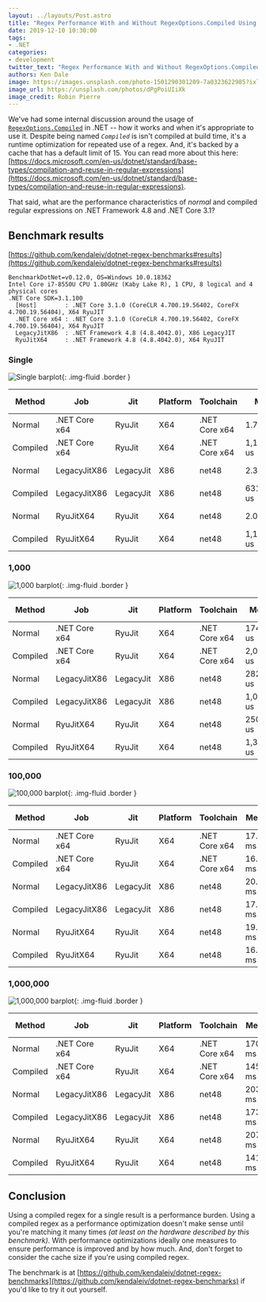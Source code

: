 ```yaml
---
layout: ../layouts/Post.astro
title: "Regex Performance With and Without RegexOptions.Compiled Using .NET Framework 4.8 and .NET Core 3.1 (December 2019)"
date: 2019-12-10 10:30:00
tags:
- .NET
categories:
- development
twitter_text: "Regex Performance With and Without RegexOptions.Compiled Using .NET Framework 4.8 and .NET Core 3.1 (December 2019)"
authors: Ken Dale
image: https://images.unsplash.com/photo-1501290301209-7a0323622985?ixlib=rb-1.2.1&ixid=eyJhcHBfaWQiOjE3MzYxfQ&auto=format&fit=crop&w=1000&q=80
image_url: https://unsplash.com/photos/dPgPoiUIiXk
image_credit: Robin Pierre
---
```


We've had some internal discussion around the usage of [`RegexOptions.Compiled`](https://docs.microsoft.com/en-us/dotnet/api/system.text.regularexpressions.regexoptions?view=netframework-4.8#fields) in .NET -- how it works and when it's appropriate to use it. Despite being named *`Compiled`* is isn't compiled at build time, it's a runtime optimization for repeated use of a regex. And, it's backed by a cache that has a default limit of 15. You can read more about this here: [https://docs.microsoft.com/en-us/dotnet/standard/base-types/compilation-and-reuse-in-regular-expressions](https://docs.microsoft.com/en-us/dotnet/standard/base-types/compilation-and-reuse-in-regular-expressions).

That said, what are the performance characteristics of *normal* and compiled regular expressions on .NET Framework 4.8 and .NET Core 3.1?

## Benchmark results

[https://github.com/kendaleiv/dotnet-regex-benchmarks#results](https://github.com/kendaleiv/dotnet-regex-benchmarks#results)

```
BenchmarkDotNet=v0.12.0, OS=Windows 10.0.18362
Intel Core i7-8550U CPU 1.80GHz (Kaby Lake R), 1 CPU, 8 logical and 4 physical cores
.NET Core SDK=3.1.100
  [Host]        : .NET Core 3.1.0 (CoreCLR 4.700.19.56402, CoreFX 4.700.19.56404), X64 RyuJIT
  .NET Core x64 : .NET Core 3.1.0 (CoreCLR 4.700.19.56402, CoreFX 4.700.19.56404), X64 RyuJIT
  LegacyJitX86  : .NET Framework 4.8 (4.8.4042.0), X86 LegacyJIT
  RyuJitX64     : .NET Framework 4.8 (4.8.4042.0), X64 RyuJIT
```

### Single

![Single barplot](https://raw.githubusercontent.com/kendaleiv/dotnet-regex-benchmarks/eac095eb3e6cfcaae32b86578d21854fc5898e7f/BenchmarkDotNet.Artifacts/results/dotnet_regex_benchmarks.Single-barplot.png){: .img-fluid .border }

<table>
<thead><tr><th>Method</th><th>    Job</th><th>Jit</th><th>Platform</th><th>Toolchain</th><th>  Mean</th><th>Error</th><th>StdDev</th><th>Gen 0</th><th>Gen 1</th><th>Gen 2</th><th>Allocated</th>
</tr>
</thead><tbody><tr><td>Normal</td><td>.NET Core x64</td><td>RyuJit</td><td>X64</td><td>.NET Core x64</td><td>1.799 us</td><td>0.0360 us</td><td>0.0658 us</td><td>0.7629</td><td>-</td><td>-</td><td>3.12 KB</td>
</tr><tr><td>Compiled</td><td>.NET Core x64</td><td>RyuJit</td><td>X64</td><td>.NET Core x64</td><td>1,134.949 us</td><td>6.3422 us</td><td>5.6222 us</td><td>1.9531</td><td>-</td><td>-</td><td>12.69 KB</td>
</tr><tr><td>Normal</td><td>LegacyJitX86</td><td>LegacyJit</td><td>X86</td><td>net48</td><td>2.380 us</td><td>0.0472 us</td><td>0.0505 us</td><td>0.7172</td><td>-</td><td>-</td><td>2.94 KB</td>
</tr><tr><td>Compiled</td><td>LegacyJitX86</td><td>LegacyJit</td><td>X86</td><td>net48</td><td>631.919 us</td><td>9.4512 us</td><td>8.8406 us</td><td>1.9531</td><td>0.9766</td><td>-</td><td>9.41 KB</td>
</tr><tr><td>Normal</td><td>RyuJitX64</td><td>RyuJit</td><td>X64</td><td>net48</td><td>2.076 us</td><td>0.0144 us</td><td>0.0112 us</td><td>1.1139</td><td>-</td><td>-</td><td>4.57 KB</td>
</tr><tr><td>Compiled</td><td>RyuJitX64</td><td>RyuJit</td><td>X64</td><td>net48</td><td>1,167.988 us</td><td>22.9845 us</td><td>34.4021 us</td><td>1.9531</td><td>-</td><td>-</td><td>14.37 KB</td>
</tr></tbody></table>

### 1,000

![1,000 barplot](https://raw.githubusercontent.com/kendaleiv/dotnet-regex-benchmarks/eac095eb3e6cfcaae32b86578d21854fc5898e7f/BenchmarkDotNet.Artifacts/results/dotnet_regex_benchmarks._1000-barplot.png){: .img-fluid .border }

<table>
<thead><tr><th>Method</th><th>    Job</th><th>Jit</th><th>Platform</th><th>Toolchain</th><th>Mean</th><th>Error</th><th>StdDev</th><th>Median</th><th>Gen 0</th><th>Gen 1</th><th>Gen 2</th><th>Allocated</th>
</tr>
</thead><tbody><tr><td>Normal</td><td>.NET Core x64</td><td>RyuJit</td><td>X64</td><td>.NET Core x64</td><td>174.0 us</td><td>3.47 us</td><td>7.61 us</td><td>171.0 us</td><td>50.2930</td><td>-</td><td>-</td><td>206.04 KB</td>
</tr><tr><td>Compiled</td><td>.NET Core x64</td><td>RyuJit</td><td>X64</td><td>.NET Core x64</td><td>2,039.4 us</td><td>40.86 us</td><td>114.59 us</td><td>2,038.8 us</td><td>52.7344</td><td>1.9531</td><td>-</td><td>215.63 KB</td>
</tr><tr><td>Normal</td><td>LegacyJitX86</td><td>LegacyJit</td><td>X86</td><td>net48</td><td>282.0 us</td><td>10.30 us</td><td>30.06 us</td><td>269.0 us</td><td>30.2734</td><td>-</td><td>-</td><td>124.09 KB</td>
</tr><tr><td>Compiled</td><td>LegacyJitX86</td><td>LegacyJit</td><td>X86</td><td>net48</td><td>1,000.6 us</td><td>20.06 us</td><td>28.12 us</td><td>999.3 us</td><td>31.2500</td><td>-</td><td>-</td><td>130.78 KB</td>
</tr><tr><td>Normal</td><td>RyuJitX64</td><td>RyuJit</td><td>X64</td><td>net48</td><td>250.2 us</td><td>9.52 us</td><td>27.92 us</td><td>256.2 us</td><td>50.7813</td><td>-</td><td>-</td><td>208.09 KB</td>
</tr><tr><td>Compiled</td><td>RyuJitX64</td><td>RyuJit</td><td>X64</td><td>net48</td><td>1,361.3 us</td><td>25.39 us</td><td>26.07 us</td><td>1,369.7 us</td><td>52.7344</td><td>1.9531</td><td>-</td><td>218.27 KB</td>
</tr></tbody></table>

### 100,000

![100,000 barplot](https://raw.githubusercontent.com/kendaleiv/dotnet-regex-benchmarks/eac095eb3e6cfcaae32b86578d21854fc5898e7f/BenchmarkDotNet.Artifacts/results/dotnet_regex_benchmarks._100000-barplot.png){: .img-fluid .border }

<table>
<thead><tr><th>Method</th><th>    Job</th><th>Jit</th><th>Platform</th><th>Toolchain</th><th>Mean</th><th>Error</th><th>StdDev</th><th>Gen 0</th><th>Gen 1</th><th>Gen 2</th><th>Allocated</th>
</tr>
</thead><tbody><tr><td>Normal</td><td>.NET Core x64</td><td>RyuJit</td><td>X64</td><td>.NET Core x64</td><td>17.08 ms</td><td>0.341 ms</td><td>0.466 ms</td><td>4968.7500</td><td>-</td><td>-</td><td>19.84 MB</td>
</tr><tr><td>Compiled</td><td>.NET Core x64</td><td>RyuJit</td><td>X64</td><td>.NET Core x64</td><td>16.94 ms</td><td>0.245 ms</td><td>0.229 ms</td><td>4968.7500</td><td>-</td><td>-</td><td>19.85 MB</td>
</tr><tr><td>Normal</td><td>LegacyJitX86</td><td>LegacyJit</td><td>X86</td><td>net48</td><td>20.29 ms</td><td>0.402 ms</td><td>0.683 ms</td><td>2937.5000</td><td>-</td><td>-</td><td>11.85 MB</td>
</tr><tr><td>Compiled</td><td>LegacyJitX86</td><td>LegacyJit</td><td>X86</td><td>net48</td><td>17.47 ms</td><td>0.345 ms</td><td>0.751 ms</td><td>2937.5000</td><td>31.2500</td><td>-</td><td>11.85 MB</td>
</tr><tr><td>Normal</td><td>RyuJitX64</td><td>RyuJit</td><td>X64</td><td>net48</td><td>19.45 ms</td><td>0.379 ms</td><td>0.673 ms</td><td>4968.7500</td><td>-</td><td>-</td><td>19.9 MB</td>
</tr><tr><td>Compiled</td><td>RyuJitX64</td><td>RyuJit</td><td>X64</td><td>net48</td><td>16.07 ms</td><td>0.319 ms</td><td>0.777 ms</td><td>4968.7500</td><td>-</td><td>-</td><td>19.91 MB</td>
</tr></tbody></table>

### 1,000,000

![1,000,000 barplot](https://raw.githubusercontent.com/kendaleiv/dotnet-regex-benchmarks/eac095eb3e6cfcaae32b86578d21854fc5898e7f/BenchmarkDotNet.Artifacts/results/dotnet_regex_benchmarks._1000000-barplot.png){: .img-fluid .border }

<table>
<thead><tr><th>Method</th><th>    Job</th><th>Jit</th><th>Platform</th><th>Toolchain</th><th>Mean</th><th>Error</th><th>StdDev</th><th>Median</th><th>Gen 0</th><th>Gen 1</th><th>Gen 2</th><th>Allocated</th>
</tr>
</thead><tbody><tr><td>Normal</td><td>.NET Core x64</td><td>RyuJit</td><td>X64</td><td>.NET Core x64</td><td>170.3 ms</td><td>6.86 ms</td><td>8.17 ms</td><td>166.6 ms</td><td>49500.0000</td><td>-</td><td>-</td><td>198.37 MB</td>
</tr><tr><td>Compiled</td><td>.NET Core x64</td><td>RyuJit</td><td>X64</td><td>.NET Core x64</td><td>145.0 ms</td><td>2.86 ms</td><td>6.50 ms</td><td>144.0 ms</td><td>49500.0000</td><td>-</td><td>-</td><td>198.38 MB</td>
</tr><tr><td>Normal</td><td>LegacyJitX86</td><td>LegacyJit</td><td>X86</td><td>net48</td><td>203.5 ms</td><td>4.02 ms</td><td>6.60 ms</td><td>202.3 ms</td><td>29333.3333</td><td>-</td><td>-</td><td>118.43 MB</td>
</tr><tr><td>Compiled</td><td>LegacyJitX86</td><td>LegacyJit</td><td>X86</td><td>net48</td><td>173.8 ms</td><td>3.36 ms</td><td>4.93 ms</td><td>172.5 ms</td><td>29500.0000</td><td>-</td><td>-</td><td>118.44 MB</td>
</tr><tr><td>Normal</td><td>RyuJitX64</td><td>RyuJit</td><td>X64</td><td>net48</td><td>207.7 ms</td><td>4.46 ms</td><td>13.07 ms</td><td>203.7 ms</td><td>49666.6667</td><td>-</td><td>-</td><td>198.95 MB</td>
</tr><tr><td>Compiled</td><td>RyuJitX64</td><td>RyuJit</td><td>X64</td><td>net48</td><td>141.9 ms</td><td>1.92 ms</td><td>1.80 ms</td><td>142.2 ms</td><td>49500.0000</td><td>-</td><td>-</td><td>198.96 MB</td>
</tr></tbody></table>

## Conclusion

Using a compiled regex for a single result is a performance burden. Using a compiled regex as a performance optimization doesn't make sense until you're matching it many times *(at least on the hardware described by this benchmark)*. With performance optimizations ideally one measures to ensure performance is improved and by how much. And, don't forget to consider the cache size if you're using compiled regex.

The benchmark is at [https://github.com/kendaleiv/dotnet-regex-benchmarks](https://github.com/kendaleiv/dotnet-regex-benchmarks) if you'd like to try it out yourself.
